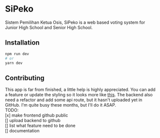 # SiPeko
Sistem Pemilihan Ketua Osis, SiPeko is a web based voting system for Junior High School and Senior High School.
 
## Installation

```bash
npm run dev
# or
yarn dev
```

## Contributing
This app is far from finished, a little help is highly appreciated. You can add a feature or update the styling so it looks more like [this](https://www.figma.com/file/dVq5dveDrXM7AT5HKRQMRu/SiPeko?node-id=33624%3A578). The backend also need a refactor and add some api route, but it hasn't uploaded yet in GitHub. I'm quite busy these months, but I'll do it ASAP.  
TODO:  
[x] make frontend github public  
[] upload backend to github  
[] list what feature need to be done  
[] documentation  


